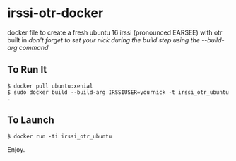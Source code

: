 # irssi-otr-docker
docker file to create a fresh ubuntu 16 irssi (pronounced EARSEE) with otr built in
_don't forget to set your nick during the build step using the --build-arg command_

## To Run It

`$ docker pull ubuntu:xenial`   
`$ sudo docker build --build-arg IRSSIUSER=yournick -t irssi_otr_ubuntu .`

## To Launch

`$ docker run -ti irssi_otr_ubuntu`

Enjoy.

